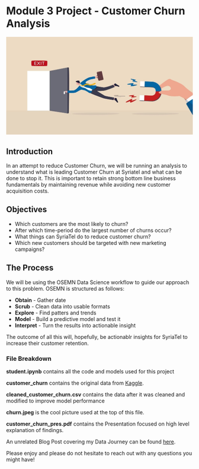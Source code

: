 
# Module 3 Project - Customer Churn Analysis

![](churn.jpeg)

## Introduction

In an attempt to reduce Customer Churn, we will be running an analysis to understand what is leading Customer Churn at Syriatel and what can be done to stop it. This is important to retain strong bottom line business fundamentals by maintaining revenue while avoiding new customer acquisition costs.


## Objectives

- Which customers are the most likely to churn?
- After which time-period do the largest number of churns occur?
- What things can SyriaTel do to reduce customer churn?
- Which new customers should be targeted with new marketing campaigns?


## The Process

We will be using the OSEMN Data Science workflow to guide our approach to this problem. OSEMN is structured as follows:

- **Obtain** - Gather date
- **Scrub** - Clean data into usable formats
- **Explore** - Find patters and trends
- **Model** - Build  a predictive model and test it
- **Interpret** - Turn the results into actionable insight

The outcome of all this will, hopefully, be actionablr insights for SyriaTel to increase their customer retention. 


### File Breakdown

**student.ipynb** contains all the code and models used for this project

**customer_churn** contains the original data from <a href="https://www.kaggle.com/becksddf/churn-in-telecoms-dataset%5D">Kaggle</a>.

**cleaned_customer_churn.csv** contains the data after it was cleaned and modified to improve model performance

**churn.jpeg** is the cool picture used at the top of this file. 

**customer_churn_pres.pdf** contains the Presentation focused on high level explanation of findings.

An unrelated Blog Post covering my Data Journey can be found <a href="https://docs.google.com/document/d/1iS6thPO3TJcuT7WGf0n9KS-ClSaWjG2n_WtMSmcfsbU/edit?usp=sharing">here</a>.


Please enjoy and please do not hesitate to reach out with any questions you might have!


